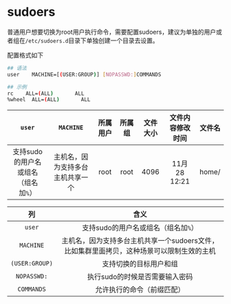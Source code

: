
# sudoers

普通用户想要切换为root用户执行命令，需要配置sudoers，建议为单独的用户或者组在`/etc/sudoers.d`目录下单独创建一个目录去设置。

配置格式如下

```bash
## 语法
user    MACHINE=[(USER:GROUP)] [NOPASSWD:]COMMANDS

## 示例
rc    ALL=(ALL)       ALL
%wheel  ALL=(ALL)       ALL
```

|               `user`                |            `MACHINE`             | 所属用户 | 所属组 | 文件大小 | 文件内容修改时间 | 文件名 |
| :---------------------------------: | :------------------------------: | :------: | :----: | :------: | :--------------: | :----: |
| 支持sudo的用户名或组名（组名加`%`） | 主机名，因为支持多台主机共享一个 |   root   |  root  |   4096   |  11月 28 12:21   | home/  |

|       列       |                                           含义                                            |
| :------------: | :---------------------------------------------------------------------------------------: |
|     `user`     |                            支持sudo的用户名或组名（组名加`%`）                            |
|   `MACHINE`    | 主机名，因为支持多台主机共享一个sudoers文件，比如集群里面拷贝，这种场景可以限制生效的主机 |
| `(USER:GROUP)` |                                  支持切换的目标用户和组                                   |
|  `NOPASSWD:`   |                              执行sudo的时候是否需要输入密码                               |
|   `COMMANDS`   |                                允许执行的命令（前缀匹配）                                 |
